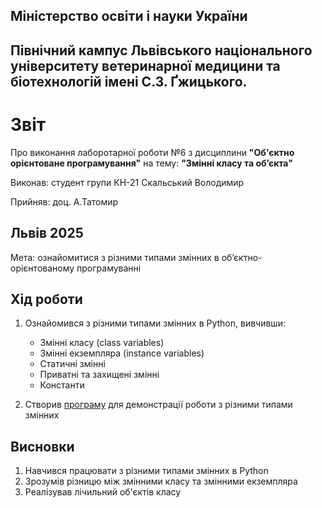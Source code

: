 ## Міністерство освіти і науки України

## Північний кампус Львівського національного університету ветеринарної медицини та біотехнологій імені С.З. Ґжицького.

# Звіт
Про виконання лаборотарної роботи №6 з дисциплини **"Об'єктно орієнтоване програмування"** на тему: **"Змінні класу та об’єкта"**

Виконав: студент групи КН-21 Скальський Володимир

Прийняв: доц. А.Татомир
## Львів 2025

Мета: ознайомитися з різними типами змінних в об’єктно-орієнтованому програмуванні

## Хід роботи

1. Ознайомився з різними типами змінних в Python, вивчивши:
   - Змінні класу (class variables)
   - Змінні екземпляра (instance variables) 
   - Статичні змінні
   - Приватні та захищені змінні
   - Константи

3. Створив [програму](variables.py) для демонстрації роботи з різними типами змінних

## Висновки
1. Навчився працювати з різними типами змінних в Python
2. Зрозумів різницю між змінними класу та змінними екземпляра
3. Реалізував лічильний об'єктів класу
